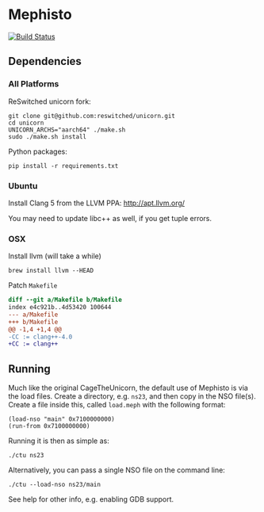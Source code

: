 # Mephisto
[![Build Status](https://travis-ci.org/reswitched/Mephisto.svg?branch=master)](https://travis-ci.org/reswitched/Mephisto)

## Dependencies

### All Platforms

ReSwitched unicorn fork:

```
git clone git@github.com:reswitched/unicorn.git
cd unicorn
UNICORN_ARCHS="aarch64" ./make.sh
sudo ./make.sh install
```

Python packages:

```
pip install -r requirements.txt
```

### Ubuntu

Install Clang 5 from the LLVM PPA: http://apt.llvm.org/

You may need to update libc++ as well, if you get tuple errors.

### OSX

Install llvm (will take a while)

```
brew install llvm --HEAD
```

Patch `Makefile`

```diff
diff --git a/Makefile b/Makefile
index e4c921b..4d53420 100644
--- a/Makefile
+++ b/Makefile
@@ -1,4 +1,4 @@
-CC := clang++-4.0
+CC := clang++
```

## Running

Much like the original CageTheUnicorn, the default use of Mephisto is via the load files.  Create a directory, e.g. `ns23`, and then copy in the NSO file(s).  Create a file inside this, called `load.meph` with the following format:

```
(load-nso "main" 0x7100000000)
(run-from 0x7100000000)
```

Running it is then as simple as:

```
./ctu ns23
```

Alternatively, you can pass a single NSO file on the command line:

```
./ctu --load-nso ns23/main
```

See help for other info, e.g. enabling GDB support.
